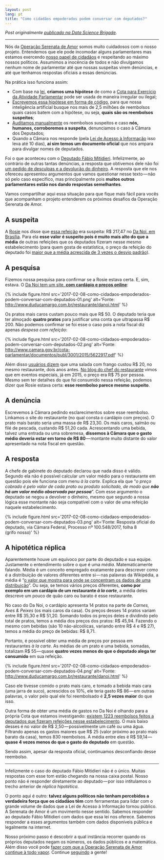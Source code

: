 ```yaml
---
layout: post
lang: pt
title: "Como cidadãos empoderados podem conversar com deputados?"
---
```


_Post originalmente [publicado na Data Science Brigade](http://datasciencebr.com/como-cidadãos-empoderados-podem-conversar-com-deputados-a24ad4020f1b)._

* * *

Nós da [Operação Serenata de Amor](http://serenatadeamor.org) somos muito cuidadosos com o nosso projeto. Entendemos que ele pode incomodar alguns parlamentares mas estamos exercendo [nosso papel de cidadãos](http://datasciencebr.com/serenata-de-amor-e-transpar%C3%AAncia-nos-gastos-p%C3%BAblicos-f964bada722) e respeitando ao máximo nossos políticos. Assumimos a inocência de todos e não divulgamos nenhum nome de parlamentar até que nossas suspeitas virem denúncias, e até que tenhamos respostas oficiais a essas denúncias.

Na prática isso funciona assim:

*   Com base na [lei](http://www2.camara.leg.br/participe/fale-conosco/perguntas-frequentes/cota-para-o-exercicio-da-atividade-parlamentar), **criamos uma hipótese** de como a [Cota para Exercício da Atividade Parlamentar](http://www.camara.gov.br/cota-parlamentar/) pode ser usada de maneira irregular ou ilegal;
*   [Escrevemos essa hipótese em forma de código](http://datasciencebr.com/como-a-rosie-usa-machine-learning-na-serenata-de-amor-9168e0f1909d), para que nossa inteligência artificial busque nos mais de 2,5 milhões de reembolsos quais casos batem com a hipótese, ou seja, **quais são os reembolsos suspeitos**;
*   [Auditamos manualmente](http://datasciencebr.com/como-est%C3%A1-acontecendo-a-hackaton-de-den%C3%BAncias-da-opera%C3%A7%C3%A3o-serenata-de-amor-a8bd193e0c76) os reembolsos suspeitos e caso **nós, humanos, corroboremos a suspeita**, denunciamos o caso à Câmara dos Deputados;
*   Quando a Câmara nos responde (pela [Lei de Acesso à Informação](http://www.acessoainformacao.gov.br/assuntos/conheca-seu-direito/a-lei-de-acesso-a-informacao) isso leva até 10 dias), **aí sim temos um documento oficial** que nos ampara para divulgar nomes de deputados.

Foi o que aconteceu com o [Deputado Fábio Mitidieri](http://www.camara.leg.br/internet/deputado/Dep_Detalhe.asp?id=5830569). Infelizmente, ao contrário de outras tantas denúncias, a resposta que obtivemos dele não foi [um pedido de desculpas e a devolução do dinheiro](https://www.facebook.com/operacaoSerenataDeAmor/posts/602682196590773). A resposta que ele nos ofereceu apresentou argumentos que vamos questionar nesse texto — não só pelo caso específico, mas principalmente pois **muitos outros parlamentares estão nos dando respostas semelhantes**.

Vamos compartilhar aqui essa situação para que fique mais fácil para vocês que acompanham o projeto entenderem os próximos desafios da Operação Serenata de Amor.

## A suspeita

A [Rosie](http://github.com/datasciencebr/rosie) nos disse que [essa refeição](http://www.camara.gov.br/cota-parlamentar/documento?nuDeputadoId=3001&numMes=3&numAno=2015&despesa=13&idDocumento=6234) era suspeita: R$ 217,47 no [Da Noi, em Brasília](http://www.duducamargo.com.br/restaurante/danoi.html). Para ela **esse valor é suspeito pois é muito mais alto do que a média** de outras refeições que os deputados fizeram nesse mesmo estabelecimento (para quem gosta de estatística, o preço da refeição do deputado foi [maior que a média acrescida de 3 vezes o desvio padrão](https://github.com/datasciencebr/rosie/blob/master/rosie/meal_price_outlier_classifier.py#L48)).

## A pesquisa

Fizemos nossa pesquisa para confirmar se a Rosie estava certa. E, sim, estava. O [Da Noi tem um site, **com cardápio e preços online**](http://www.duducamargo.com.br/restaurante/danoi.html):

{% include figure.html src='2017-02-08-como-cidadaos-empoderados-podem-conversar-com-deputados-01.png' alt='Fonte: http://www.duducamargo.com.br/restaurante/danoi.html' %}

Os pratos mais caros custam pouco mais que R$ 50\. O deputado teria que ter almoçado **quatro pratos** para justificar uma conta que ultrapassa R$ 200\. Não podemos confirmar se foi esse o caso pois a nota fiscal diz apenas _despesa com refeição_:

{% include figure.html src='2017-02-08-como-cidadaos-empoderados-podem-conversar-com-deputados-02.png' alt='Fonte: http://www.camara.gov.br/cota-parlamentar/documentos/publ/3001/2015/5622917.pdf' %}

Além disso [usuários dizem](https://foursquare.com/v/da-noi/4d37060d036c548163444989) que uma salada com frango custou R$ 20, no mesmo restaurante, dois anos antes. [No blog do chef do restaurante](http://duducamargo.com.br/blog/final-de-semana-gastronomico-no-da-noi/) vimos que em eventos especiais, já em 2015, o preço era R$ 75 por pessoa. Mesmo sem ter detalhes do que foi consumido nessa refeição, podemos dizer que Rosie estava certa: **esse reembolso parece mesmo suspeito**.

## A denúncia

Escrevemos à Câmara pedindo esclarecimentos sobre esse reembolso. Linkamos o site do restaurante (no qual consta o cardápio com preços). O prato mais barato seria uma massa de R$ 23,30\. Os mais caros, salmão ou filé de pescada, custando R$ 51,20 cada. Acrescentando uma bebida, talvez uma entrada ou uma sobremesa, **dissemos à Câmara que o gasto médio deveria estar em torno de R$ 80** — montante muito distante do valor apresentado na nota fiscal em questão.

## A resposta

A chefe de gabinete do deputado declarou que nada disso é válido. Segundo ela não é possível calcular um valor médio para o restaurante em questão pois ele funciona com menu _à la carte_. Explica ela que “_o preço cobrado é pelo valor de cada prato ou produto solicitado, de modo que_ **_não há um valor médio observado por pessoa_**”. Com esse argumento o deputado se negou a devolver o dinheiro, mesmo que segundo a nossa lógica esse montante não seja compatível com o valor de uma refeição naquele estabelecimento.

{% include figure.html src='2017-02-08-como-cidadaos-empoderados-podem-conversar-com-deputados-03.png' alt='Fonte: Resposta oficial do deputado, via Câmara Federal, Processo nº 100.548/2017, folha 8 (grifo nosso)' %}

## A hipotética réplica

Aparentemente houve um equívoco por parte do deputado e sua equipe. Justamente o entendimento sobre o que é uma _média_. Matematicamente falando. Média é um conceito empregado exatamente para descrever como é a distribuição de valores diferentes entre si — nas palavras da Wikipédia, a média é “[o valor que mostra para onde se concentram os dados de uma distribuição](https://pt.wikipedia.org/wiki/M%C3%A9dia)”. Ou seja, se temos vários preços diferentes, **como por exemplo em um cardápio de um restaurante _à la carte_**, a média deles descreve um pouco de quão caro ou barato é esse restaurante.

No caso do Da Noi, o cardápio apresenta 14 pratos na parte de _Carnes, Aves & Peixes_ (os mais caros da casa). Os preços desses 14 pratos variam entre R$ 35,30 e R$ 51,20\. Somando todos os preços deles e dividindo pelo total de pratos, temos a média dos preços dos pratos: R$ 45,94\. Fazendo o mesmo com bebidas (são 10 não-alcoólicas, variando entre R$ 4 e R$ 27), temos a média do preço de bebidas: R$ 8,71.

Portanto, é possível obter uma média de preços por pessoa em restaurantes _à la carte_. As médias de um prato e uma bebida, somadas, totalizam R$ 55 — quase **quatro vezes menos do que o deputado alega ter consumido** em sua refeição.

{% include figure.html src='2017-02-08-como-cidadaos-empoderados-podem-conversar-com-deputados-04.png' alt='Fonte: http://www.duducamargo.com.br/restaurante/danoi.html' %}

Caso ele tivesse comido o prato mais caro, e tomado a bebida mais cara (uma jarra de suco), acrescidos os 10%, ele teria gasto R$ 86 — em outras palavras, o valor pelo qual ele foi reembolsado é **2,5 vezes maior** do que isso.

Outra forma de obter uma média de gastos no Da Noi é olhando para a própria Cota que estamos investigando: [existem 1223 reembolsos feitos a deputados que fizeram refeições nesse estabelecimento](https://jarbas.serenatadeamor.org/#/cnpjCpf/16955896000445). O mais baixo desses é no valor de R$ 2,50 — possivelmente um café ou uma água. Filtrando apenas os gastos maiores que R$ 25 (valor próximo ao prato mais barato da casa), temos 830 reembolsos. A média entre eles é R$ 59,14 — **quase 4 vezes menos do que o gasto do deputado** em questão.

Sendo assim, apesar da resposta oficial, continuamos desconfiando desse reembolso.

* * *

Infelizmente o caso do deputado Fábio Mitidieri não é o único. Muitas respostas com esse tom estão chegando na nossa caixa postal. Nosso ponto não é responder diretamente ao deputado — por isso intitulamos o trecho anterior de _réplica hipotética_.

O ponto aqui é outro: **talvez alguns políticos não tenham percebidos a verdadeira força que os cidadãos têm** com ferramentas para lidar com o grande volume de dados que a Lei de Acesso à Informação tornou público. A Serenata de Amor é um movimento nesse sentido. Sabemos responder ao deputado Fábio Mitidieri com dados que essa lei nos oferece. Sabemos responder a esses argumentos também com dados disponíveis pública e legalmente na internet.

Nosso próximo passo é descobrir a qual instância recorrer quando os próprios deputados negam os números, os dados públicos e a matemática. Além disso você pode [fazer com que a Operação Serenata de Amor continue à todo vapor](http://apoia.se/serenata). Continue [seguindo](https://www.facebook.com/operacaoSerenataDeAmor/) a gente!
